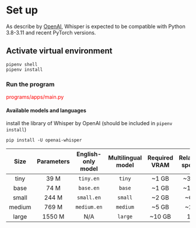 # Set up
As describe by [OpenAI](https://github.com/openai/whisper), Whisper is expected to be compatible with Python 3.8-3.11 and recent PyTorch versions.

## Activate virtual environment
    pipenv shell
    pipenv install

### Run the program
<span style="color:red">programs/apps/main.py</span>

#### Available models and languages

install the library of Whisper by OpenAI (should be included in `pipenv install`)

    pip install -U openai-whisper

|  Size  | Parameters | English-only model | Multilingual model | Required VRAM | Relative speed |
|:------:|:----------:|:------------------:|:------------------:|:-------------:|:--------------:|
|  tiny  |    39 M    |     `tiny.en`      |       `tiny`       |     ~1 GB     |      ~32x      |
|  base  |    74 M    |     `base.en`      |       `base`       |     ~1 GB     |      ~16x      |
| small  |   244 M    |     `small.en`     |      `small`       |     ~2 GB     |      ~6x       |
| medium |   769 M    |    `medium.en`     |      `medium`      |     ~5 GB     |      ~2x       |
| large  |   1550 M   |        N/A         |      `large`       |    ~10 GB     |       1x       |